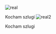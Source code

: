
![real](https://github.com/user-attachments/assets/f011e5af-518c-4f85-baa3-245ac33698c1)


Kocham szlugi
![real2](https://github.com/user-attachments/assets/82b0b9cd-0226-4d15-85aa-2d0f9a49929d)


Kocham szlugi
<!---
HubiCore/HubiCore is a ✨ special ✨ repository because its `README.md` (this file) appears on your GitHub profile.
You can click the Preview link to take a look at your changes.
--->
